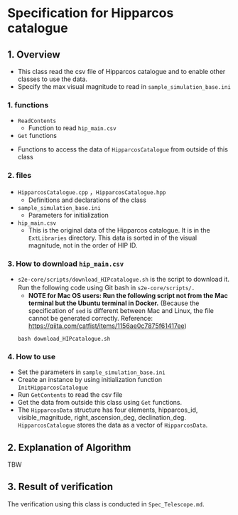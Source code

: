 # Specification for Hipparcos catalogue

## 1.  Overview
- This class read the csv file of Hipparcos catalogue and to enable other classes to use the data.
- Specify the max visual magnitude to read in `sample_simulation_base.ini`
### 1. functions
+ `ReadContents`
  * Function to read `hip_main.csv`
+  `Get` functions
  * Functions to access the data of `HipparcosCatalogue` from outside of this class

### 2. files
+ `HipparcosCatalogue.cpp` ，`HipparcosCatalogue.hpp`
  * Definitions and declarations of the class
+ `sample_simulation_base.ini`
  * Parameters for initialization
+ `hip_main.csv`
  * This is the original data of the Hipparcos catalogue. It is in the `ExtLibraries` directory. This data is sorted in of the visual magnitude, not in the order of HIP ID.

### 3. How to download `hip_main.csv`
+ `s2e-core/scripts/download_HIPcatalogue.sh` is the script to download it. Run the following code using Git bash in `s2e-core/scripts/`．
  * **NOTE for Mac OS users: Run the following script not from the Mac terminal but the Ubuntu terminal in Docker.** (Because the specification of `sed` is different between Mac and Linux, the file cannot be generated correctly. Reference: <https://qiita.com/catfist/items/1156ae0c7875f61417ee>) 
  ```
  bash download_HIPcatalogue.sh 
  ```

### 4. How to use
+ Set the parameters in `sample_simulation_base.ini`
+ Create an instance by using initialization function `InitHipparcosCatalogue`
+ Run `GetContents` to read the csv file
+ Get the data from outside this class using `Get` functions.
+ The `HipparcosData` structure has four elements, hipparcos_id, visible_magnitude, right_ascension_deg, declination_deg. `HipparcosCatalogue` stores the data as a vector of `HipparcosData`.

## 2. Explanation of Algorithm
TBW

## 3. Result of verification
The verification using this class is conducted in `Spec_Telescope.md`.



